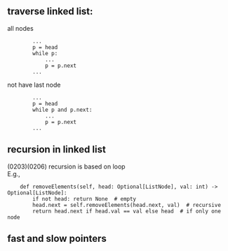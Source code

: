 ## traverse linked list:

all nodes

```
        ...
        p = head
        while p:
            ...
            p = p.next
        ... 
```

not have last node

```
        ...
        p = head
        while p and p.next:
            ...
            p = p.next
        ...
```

## recursion in linked list 
(0203)(0206)
recursion is based on loop<br>
E.g.,

```
    def removeElements(self, head: Optional[ListNode], val: int) -> Optional[ListNode]:
        if not head: return None  # empty
        head.next = self.removeElements(head.next, val)  # recursive
        return head.next if head.val == val else head  # if only one node
```

## fast and slow pointers